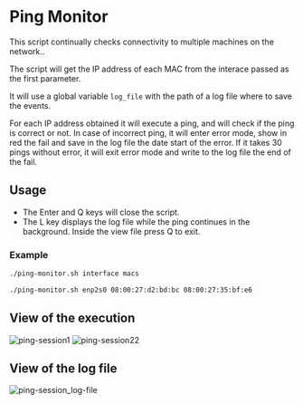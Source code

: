 # Ping Monitor
This script continually checks connectivity to multiple machines on the network..

The script will get the IP address of each MAC from the interace passed as the first parameter.

It will use a global variable ```log_file``` with the path of a log file where to save the events.

For each IP address obtained it will execute a ping, and will check if the ping is correct or not.
In case of incorrect ping, it will enter error mode, show in red the fail and save in the log file the date start of the error. If it takes 30 pings without error, it will exit error mode and write to the log file the end of the fail.

## Usage
* The Enter and Q keys will close the script.
* The L key displays the log file while the ping continues in the background. Inside the view file press Q to exit.

### Example
```bash
./ping-monitor.sh interface macs
```
```bash
./ping-monitor.sh enp2s0 08:00:27:d2:bd:bc 08:00:27:35:bf:e6
```

## View of the execution
![ping-session1](https://user-images.githubusercontent.com/73076414/126896563-e54d0636-2918-4dc9-9203-1d9f2487a25a.png)
![ping-session22](https://user-images.githubusercontent.com/73076414/126897372-c7cc8a9c-28af-40d5-99fc-557c2762e79d.png)


## View of the log file
![ping-session_log-file](https://user-images.githubusercontent.com/73076414/126896538-58170710-2ad1-4ad5-8729-fb8081162d06.png)

